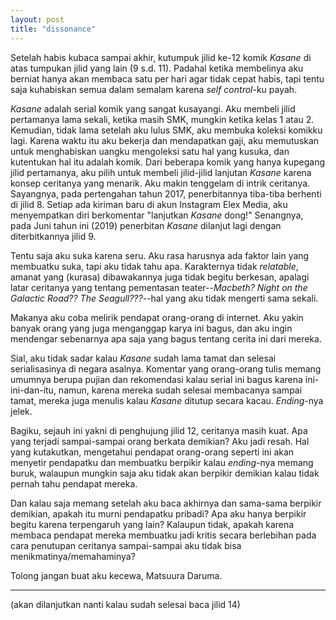```yaml
---
layout: post
title: "dissonance"
---
```


Setelah habis kubaca sampai akhir, kutumpuk jilid ke-12 komik *Kasane* di atas tumpukan jilid yang lain (9 s.d. 11). Padahal ketika membelinya aku berniat hanya akan membaca satu per hari agar tidak cepat habis, tapi tentu saja kuhabiskan semua dalam semalam karena *self control*-ku payah.

*Kasane* adalah serial komik yang sangat kusayangi. Aku membeli jilid pertamanya lama sekali, ketika masih SMK,  mungkin ketika kelas 1 atau 2. Kemudian, tidak lama setelah aku lulus SMK, aku membuka koleksi komikku lagi. Karena waktu itu aku bekerja dan mendapatkan gaji, aku memutuskan untuk menghabiskan uangku mengoleksi satu hal yang kusuka, dan kutentukan hal itu adalah komik. Dari beberapa komik yang hanya kupegang jilid pertamanya, aku pilih untuk membeli jilid-jilid lanjutan *Kasane* karena konsep ceritanya yang menarik. Aku makin tenggelam di intrik ceritanya. Sayangnya, pada pertengahan tahun 2017, penerbitannya tiba-tiba berhenti di jilid 8. Setiap ada kiriman baru di akun Instagram Elex Media, aku menyempatkan diri berkomentar "lanjutkan *Kasane* dong!" Senangnya, pada Juni tahun ini (2019) penerbitan *Kasane* dilanjut lagi dengan diterbitkannya jilid 9.

Tentu saja aku suka karena seru. Aku rasa harusnya ada faktor lain yang membuatku suka, tapi aku tidak tahu apa. Karakternya tidak *relatable*, amanat yang (kurasa) dibawakannya juga tidak begitu berkesan, apalagi latar ceritanya yang tentang pementasan teater--*Macbeth?* *Night on the Galactic Road??* *The Seagull???*--hal yang aku tidak mengerti sama sekali.

Makanya aku coba melirik pendapat orang-orang di internet. Aku yakin banyak orang yang juga menganggap karya ini bagus, dan aku ingin mendengar sebenarnya apa saja yang bagus tentang cerita ini dari mereka.

Sial, aku tidak sadar kalau *Kasane* sudah lama tamat dan selesai serialisasinya di negara asalnya. Komentar yang orang-orang tulis memang umumnya berupa pujian dan rekomendasi kalau serial ini bagus karena ini-ini-dan-itu, namun, karena mereka sudah selesai membacanya sampai tamat, mereka juga menulis kalau *Kasane* ditutup secara kacau. *Ending*-nya jelek.

Bagiku, sejauh ini yakni di penghujung jilid 12, ceritanya masih kuat. Apa yang terjadi sampai-sampai orang berkata demikian? Aku jadi resah. Hal yang kutakutkan, mengetahui pendapat orang-orang seperti ini akan menyetir pendapatku dan membuatku berpikir kalau *ending*-nya memang buruk, walaupun mungkin saja aku tidak akan berpikir demikian kalau tidak pernah tahu pendapat mereka.

Dan kalau saja memang setelah aku baca akhirnya dan sama-sama berpikir demikian, apakah itu murni pendapatku pribadi? Apa aku hanya berpikir begitu karena terpengaruh yang lain? Kalaupun tidak, apakah karena membaca pendapat mereka membuatku jadi kritis secara berlebihan pada cara penutupan ceritanya sampai-sampai aku tidak bisa menikmatinya/memahaminya?

Tolong jangan buat aku kecewa, Matsuura Daruma.

---

(akan dilanjutkan nanti kalau sudah selesai baca jilid 14)
